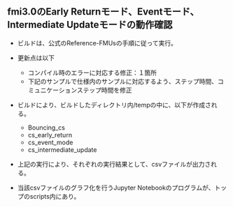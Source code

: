 ## fmi3.0のEarly Returnモード、Eventモード、Intermediate Updateモードの動作確認

- ビルドは、公式のReference-FMUsの手順に従って実行。
- 更新点は以下
  * コンパイル時のエラーに対応する修正：１箇所
  * 下記のサンプルで仕様内のサンプルに対応するよう、ステップ時間、コミュニケーションステップ時間を修正
- ビルドにより、ビルドしたディレクトリ内/tempの中に、以下が作成される。
  * Bouncing_cs
  * cs_early_return
  * cs_event_mode
  * cs_intermediate_update

- 上記の実行により、それぞれの実行結果として、csvファイルが出力される。

- 当該csvファイルのグラフ化を行うJupyter Notebookのプログラムが、トップのscripts内にあり。
